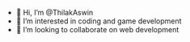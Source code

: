 - 👋 Hi, I’m @ThilakAswin
- 👀 I’m interested in coding and game development
- 💞️ I’m looking to collaborate on web development


<!---
ThilakAswin/ThilakAswin is a ✨ special ✨ repository because its `README.md` (this file) appears on your GitHub profile.
You can click the Preview link to take a look at your changes.
--->
